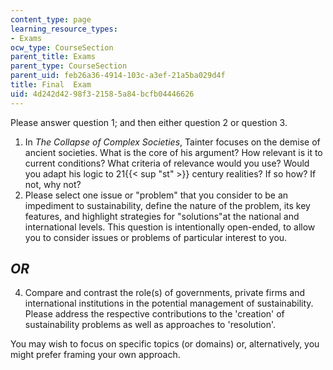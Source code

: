 ```yaml
---
content_type: page
learning_resource_types:
- Exams
ocw_type: CourseSection
parent_title: Exams
parent_type: CourseSection
parent_uid: feb26a36-4914-103c-a3ef-21a5ba029d4f
title: Final  Exam
uid: 4d242d42-98f3-2158-5a84-bcfb04446626
---
```


Please answer question 1; and then either question 2 or question 3.

1.  In _The Collapse of Complex Societies_, Tainter focuses on the demise of ancient societies. What is the core of his argument? How relevant is it to current conditions? What criteria of relevance would you use? Would you adapt his logic to 21{{< sup "st" >}} century realities? If so how? If not, why not?
2.  Please select one issue or "problem" that you consider to be an impediment to sustainability, define the nature of the problem, its key features, and highlight strategies for "solutions"at the national and international levels. This question is intentionally open-ended, to allow you to consider issues or problems of particular interest to you.

_OR_
----

4.  Compare and contrast the role(s) of governments, private firms and international institutions in the potential management of sustainability. Please address the respective contributions to the 'creation' of sustainability problems as well as approaches to 'resolution'.

You may wish to focus on specific topics (or domains) or, alternatively, you might prefer framing your own approach.